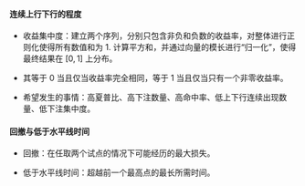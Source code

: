 #### 连续上行下行的程度

- 收益集中度：建立两个序列，分别只包含非负和负数的收益率，对整体进行正则化使得所有数值和为 $1$. 计算平方和，并通过向量的模长进行“归一化”，使得最终结果在 $[0,1]$ 上分布。

- 其等于 $0$ 当且仅当收益率完全相同，等于 $1$ 当且仅当只有一个非零收益率。

- 希望发生的事情：高夏普比、高下注数量、高命中率、低上下行连续出现数量、低下注集中度。

#### 回撤与低于水平线时间

- 回撤：在任取两个试点的情况下可能经历的最大损失。

- 低于水平线时间：超越前一个最高点的最长所需时间。